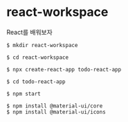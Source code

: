 # react-workspace
React를 배워보자

```
$ mkdir react-workspace

$ cd react-workspace

$ npx create-react-app todo-react-app

$ cd todo-react-app

$ npm start

$ npm install @material-ui/core
$ npm install @material-ui/icons
```
